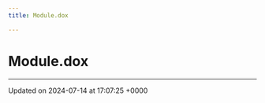 ```yaml
---
title: Module.dox

---
```


# Module.dox








-------------------------------

Updated on 2024-07-14 at 17:07:25 +0000

